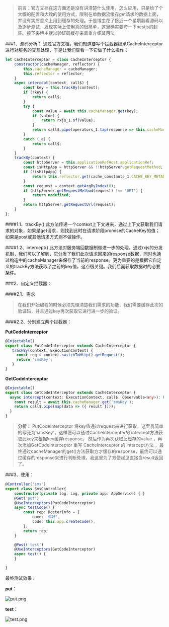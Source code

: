 > 前言：官方文档在这方面还是没有讲清楚什么使用，怎么应用，只是给了个大概的配置和大致的使用方式，限制在单数据流缓存get请求的数据上面，并没有实质意义上用到缓存的处理。于是博主花了接近一个星期翻看源码以及逐步测试，发现实际上使用真的很简单，这里确实要夸一下nestjs的封装。接下来博主就以验证码缓存来着重介绍其用法。

###1、源码分析：
通过官方文档，我们知道要写个拦截器继承CacheInterceptor进行对服务的交互处理，于是让我们查看一下它做了什么操作：
```javascript
let CacheInterceptor = class CacheInterceptor {
    constructor(cacheManager, reflector) {
        this.cacheManager = cacheManager;
        this.reflector = reflector;
    }
    async intercept(context, call$) {
        const key = this.trackBy(context);
        if (!key) {
            return call$;
        }
        try {
            const value = await this.cacheManager.get(key);
            if (value) {
                return rxjs_1.of(value);
            }
            return call$.pipe(operators_1.tap(response => this.cacheManager.set(key, response)));
        }
        catch (_a) {
            return call$;
        }
    }
    trackBy(context) {
        const httpServer = this.applicationRefHost.applicationRef;
        const isHttpApp = httpServer && !!httpServer.getRequestMethod;
        if (!isHttpApp) {
            return this.reflector.get(cache_constants_1.CACHE_KEY_METADATA, context.getHandler());
        }
        const request = context.getArgByIndex(0);
        if (httpServer.getRequestMethod(request) !== 'GET') {
            return undefined;
        }
        return httpServer.getRequestUrl(request);
    }
};
```

####1.1、trackBy()
此方法传递一个context上下文进来，通过上下文获取我们请求的对象，如果是get请求，则找到此时在请求阶段promise的CacheKey的值；如果是post或其他请求方式则不做操作。

####1.2、intercept()
此方法对服务端回数据制做进一步的处理，通过rxjs的分发机制，我们可以了解到，它分发了我们此次请求回来的response数据，同时也通过构造中的cacheManager来保存了当前的response。更为重要的是根据它自定义的trackBy方法获取了之前的key值，这点很关键。我们后面获取数据时的必要条件。

###2、自定义拦截器：

####2.1、需求
> 在我们开始编程的时候必须先理清楚我们需求的功能，我们需要缓存此次的验证码，并且通过key再次获取它进行进一步的验证。

####2.2、分别建立两个拦截器：

**PutCodeInterceptor**
```typescript
@Injectable()
export class PutCodeInterceptor extends CacheInterceptor {
   trackBy(context: ExecutionContext) {
     const req = context.switchToHttp().getRequest();
     return 'smsKey';
   }
}
```

**GetCodeInterceptor**
```typescript
@Injectable()
export class GetCodeInterceptor extends CacheInterceptor {
  async intercept(context: ExecutionContext, call$: Observable<any>): Promise<Observable<any>> {
    const result = await this.cacheManager.get('smsKey');
    return call$.pipe(map(data => ({ result })));
  }
}
```

> **分析：** PutCodeInterceptor 将key值通过request来进行获取，这里我简单的写死为'smsKey'，这样便可以通过CacheIntercepter的 intercept方法获取此key来根据key缓存response。 然后作为再次获取此缓存的value ，再次添加GetCodeInterceptor 重写 CacheIntercepter 的 intercept方法 ，最终通过cacheManager的get()方法获取方才缓存的response，最终可以通过缓存的response来进行判断处理，我这里为了方便起见直接当result返回了。

###3、使用：

```typescript
@Controller('sms')
export class SmsController{
    constructor(private log: Log, private app: AppService) { }
    @Get('put')
    @UseInterceptors(PutCodeInterceptor)
    async testCode() {
        const rep: DoctorInfo = {
            name: '你好',
            code: this.app.createCode(),
        };
        return rep;
    }

    @Post('test')
    @UseInterceptors(GetCodeInterceptor)
    async test() {
    }

}
```

最终测试效果：

**put：**

![put.png](https://upload-images.jianshu.io/upload_images/4253553-f2aeb021fc396407.png?imageMogr2/auto-orient/strip%7CimageView2/2/w/1240)


**test：**

![test.png](https://upload-images.jianshu.io/upload_images/4253553-ba1e519cc5f1d17e.png?imageMogr2/auto-orient/strip%7CimageView2/2/w/1240)

